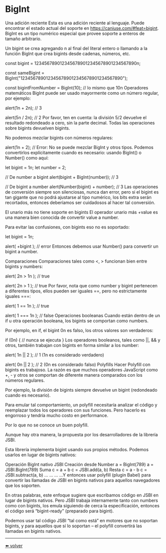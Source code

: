 # BigInt

Una adición reciente
Esta es una adición reciente al lenguaje. Puede encontrar el estado actual del soporte en https://caniuse.com/#feat=bigint.
BigInt es un tipo numérico especial que provee soporte a enteros de tamaño arbitrario.

Un bigint se crea agregando n al final del literal entero o llamando a la función BigInt que crea bigints desde cadenas, números, etc.

const bigint = 1234567890123456789012345678901234567890n;

const sameBigint = BigInt("1234567890123456789012345678901234567890");

const bigintFromNumber = BigInt(10); // lo mismo que 10n
Operadores matemáticos
BigInt puede ser usado mayormente como un número regular, por ejemplo:

alert(1n + 2n); // 3

alert(5n / 2n); // 2
Por favor, ten en cuenta: la división 5/2 devuelve el resultado redondeado a cero, sin la parte decimal. Todas las operaciones sobre bigints devuelven bigints.

No podemos mezclar bigints con números regulares:

alert(1n + 2); // Error: No se puede mezclar BigInt y otros tipos.
Podemos convertirlos explícitamente cuando es necesario: usando BigInt() o Number() como aquí:

let bigint = 1n;
let number = 2;

// De number a bigint
alert(bigint + BigInt(number)); // 3

// De bigint a number
alert(Number(bigint) + number); // 3
Las operaciones de conversión siempre son silenciosas, nunca dan error, pero si el bigint es tan gigante que no podrá ajustarse al tipo numérico, los bits extra serán recortados, entonces deberíamos ser cuidadosos al hacer tal conversión.

El unario más no tiene soporte en bigints
El operador unario más +value es una manera bien conocida de convertir value a number.

Para evitar las confusiones, con bigints eso no es soportado:

let bigint = 1n;

alert( +bigint ); // error
Entonces debemos usar Number() para convertir un bigint a number.

Comparaciones
Comparaciones tales como <, > funcionan bien entre bigints y numbers:

alert( 2n > 1n ); // true

alert( 2n > 1 ); // true
Por favor, nota que como number y bigint pertenecen a diferentes tipos, ellos pueden ser iguales ==, pero no estrictamente iguales ===:

alert( 1 == 1n ); // true

alert( 1 === 1n ); // false
Operaciones booleanas
Cuando están dentro de un if u otra operación booleana, los bigints se comportan como numbers.

Por ejemplo, en if, el bigint 0n es falso, los otros valores son verdaderos:

if (0n) {
  // nunca se ejecuta
}
Los operadores booleanos, tales como ||, && y otros, también trabajan con bigints en forma similar a los number:

alert( 1n || 2 ); // 1 (1n es considerado verdadero)

alert( 0n || 2 ); // 2 (0n es considerado falso)
Polyfills
Hacer Polyfill con bigints es trabajoso. La razón es que muchos operadores JavaScript como +, - y otros se comportan de diferente manera comparados con los números regulares.

Por ejemplo, la división de bigints siempre devuelve un bigint (redondeado cuando es necesario).

Para emular tal comportamiento, un polyfill necesitaría analizar el código y reemplazar todos los operadores con sus funciones. Pero hacerlo es engorroso y tendría mucho costo en performance.

Por lo que no se conoce un buen polyfill.

Aunque hay otra manera, la propuesta por los desarrolladores de la librería JSBI.

Esta librería implementa bigint usando sus propios métodos. Podemos usarlos en lugar de bigints nativos:

Operación	BigInt nativo	JSBI
Creación desde Number	a = BigInt(789)	a = JSBI.BigInt(789)
Suma	c = a + b	c = JSBI.add(a, b)
Resta	c = a - b	c = JSBI.subtract(a, b)
…	…	…
…Y entonces usar polyfill (plugin Babel) para convertir las llamadas de JSBI en bigints nativos para aquellos navegadores que los soporten.

En otras palabras, este enfoque sugiere que escribamos código en JSBI en lugar de bigints nativos. Pero JSBI trabaja internamente tanto con numbers como con bigints, los emula siguiendo de cerca la especificación, entonces el código será “bigint-ready” (preparado para bigint).

Podemos usar tal código JSBI “tal como está” en motores que no soportan bigints, y para aquellos que sí lo soportan – el polyfill convertirá las llamadas en bigints nativos.

---
[⬅️ volver](https://github.com/VictorHugoAguilar/javascript-interview-questions-explained/blob/main/theory/js-misc/readme.md)

